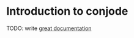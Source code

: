 # Introduction to conjode

TODO: write [great documentation](http://jacobian.org/writing/what-to-write/)
